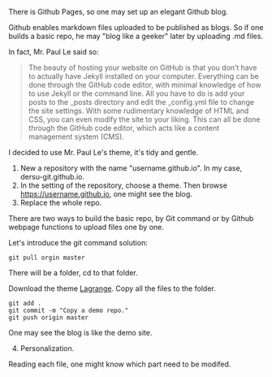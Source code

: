 There is Github Pages, so one may set up an elegant Github blog.

Github enables markdown files uploaded to be published as blogs. So if one builds a basic repo, he may "blog like a geeker" later by uploading .md files.

In fact, Mr. Paul Le said so:
> The beauty of hosting your website on GitHub is that you don’t have to actually have Jekyll installed on your computer. Everything can be done through the GitHub code editor, with minimal knowledge of how to use Jekyll or the command line. All you have to do is add your posts to the _posts directory and edit the _config.yml file to change the site settings. With some rudimentary knowledge of HTML and CSS, you can even modify the site to your liking. This can all be done through the GitHub code editor, which acts like a content management system (CMS).

I decided to use Mr. Paul Le's theme, it's tidy and gentle.

1. New a repository with the name "username.github.io". In my case, dersu-git.github.io.
2. In the setting of the repository, choose a theme. Then browse https://username.github.io, one might see the blog.
3. Replace the whole repo.

There are two ways to build the basic repo, by Git command or by Github webpage functions to upload files one by one. 

Let's introduce the git command solution:
```
git pull orgin master
```
There will be a folder, cd to that folder.

Download the theme [Lagrange](https://github.com/LeNPaul/Lagrange/). Copy all the files to the folder.

```
git add .
git commit -m "Copy a demo repo."
git push origin master
```

One may see the blog is like the demo site.

4. Personalization.

Reading each file, one might know which part need to be modifed.

